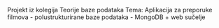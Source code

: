Projekt iz kolegija Teorije baze podataka
Tema: Aplikacija za preporuke filmova - polustrukturirane baze podataka - MongoDB + web sučelje
